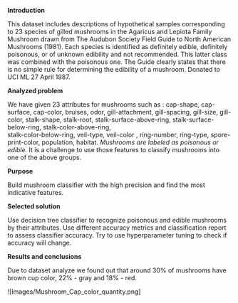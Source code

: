 **Introduction**

This dataset includes descriptions of hypothetical samples corresponding to 23 species of gilled
mushrooms in the Agaricus and Lepiota Family Mushroom drawn from The Audubon Society Field
Guide to North American Mushrooms (1981). Each species is identified as definitely edible,
definitely poisonous, or of unknown edibility and not recommended. This latter class was combined
with the poisonous one. The Guide clearly states that there is no simple rule for determining the
edibility of a mushroom. Donated to UCI ML 27 April 1987.


**Analyzed problem**

We have given 23 attributes for mushrooms such as : 
cap-shape, cap-surface, cap-color, bruises, odor, gill-attachment, gill-spacing, gill-size, gill-color,
stalk-shape, stalk-root, stalk-surface-above-ring, stalk-surface-below-ring, stalk-color-above-ring,  
stalk-color-below-ring, veil-type, veil-color , ring-number, ring-type, spore-print-color, population,
habitat. 
*Mushrooms are labeled as poisonous or edible.*
It is a challenge to use those features to classify mushrooms into one of the above groups.


**Purpose**

Build mushroom classifier with the high precision and find the most indicative features.


**Selected solution**

Use decision tree classifier to recognize poisonous and edible mushrooms by their attributes.
Use different accuracy metrics and classification report to assess classifier accuracy.
Try to use hyperparameter tuning to check if accuracy will change.


**Results and conclusions**

Due to dataset analyze we found out that around 30% of mushrooms have brown cup color,
 22% - gray and 18% - red.
 
![Images/Mushroom_Cap_color_quantity.png]

